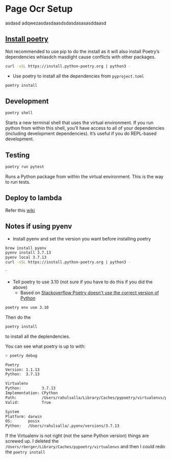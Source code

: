 # Page Ocr Setup
asdasd
adqwezasdasdaasdsdasdasasasddaasd
## [Install poetry](https://python-poetry.org/docs/master/#installing-with-the-official-installer)

Not recommended to use pip to do the install as it will also install Poetry’s dependencies whiasdch masdight cause conflicts with other packages.

```bash
curl -sSL https://install.python-poetry.org | python3 -
```

- Use poetry to install all the dependencies from `pyproject.toml`

```bash
poetry install
```

## Development

```bash
poetry shell
```

Starts a new terminal shell that uses the virtual environment. If you run python from within this shell, you’ll have access to all of your dependencies (including development dependencies). It’s useful if you do REPL-based development.

## Testing

```bash
poetry run pytest
```

Runs a Python package from within the virtual environment. This is the way to run tests.

## Deploy to lambda

Refer this [wiki](https://github.com/Informed/techno-core/wiki/Deploying-apps-to-different-env-using-tags)

## Notes if using pyenv

- Install pyenv and set the version you want before installing poetry

```bash
brew install pyenv
pyenv install 3.7.13
pyenv local 3.7.13
curl -sSL https://install.python-poetry.org | python3 -
```

`

- Tell poetry to use 3.10 (not sure if you have to do this if you did the above)
  - Based on [Stackoverflow Poetry doesn't use the correct version of Python](https://stackoverflow.com/a/59810606/38841)

```bash
poetry env use 3.10
```

Then do the

```bash
poetry install
```

to install all the deplendencies.

You can see what poetry is up to with:

```bash
> poetry debug

Poetry
Version: 1.1.13
Python:  3.7.13

Virtualenv
Python:         3.7.13
Implementation: CPython
Path:           /Users/rahulsalla/Library/Caches/pypoetry/virtualenvs/page-ocr-7E-CUEjg-py3.7
Valid:          True

System
Platform: darwin
OS:       posix
Python:   /Users/rahulsalla/.pyenv/versions/3.7.13
```

If the Virtualenv is not right (not the same Python version) things are screwed up. I deleted the `/Users/rberger/Library/Caches/pypoetry/virtualenvs` and then I could redo the `poetry install`